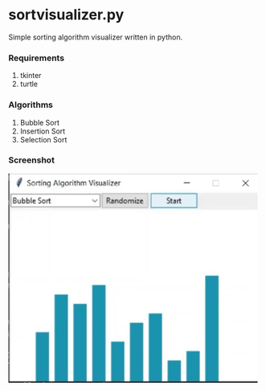 # sortvisualizer.py
Simple sorting algorithm visualizer written in python.

### Requirements
1. tkinter
2. turtle

### Algorithms
1. Bubble Sort
2. Insertion Sort
3. Selection Sort

### Screenshot
![Screenshot](screenshot.gif)

